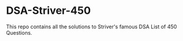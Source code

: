 # DSA-Striver-450
This repo contains all the solutions to Striver's famous DSA List of 450 Questions.
